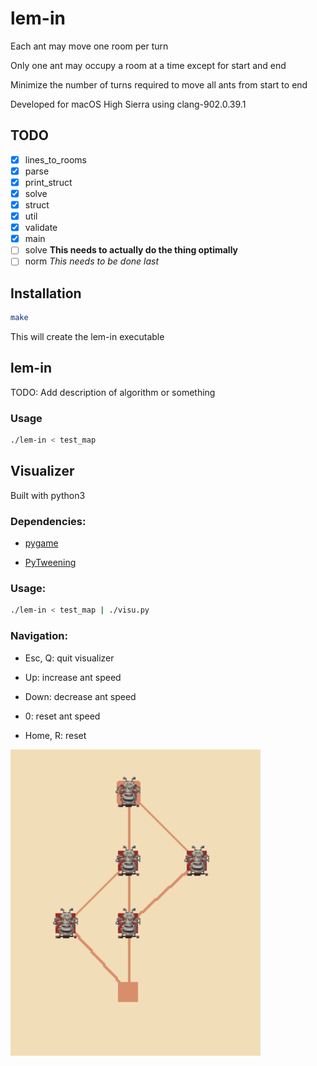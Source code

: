 # lem-in

Each ant may move one room per turn

Only one ant may occupy a room at a time except for start and end

Minimize the number of turns required to move all ants from start to end

Developed for macOS High Sierra using clang-902.0.39.1

## TODO

- [x] lines\_to\_rooms
- [x] parse
- [x] print\_struct
- [x] solve
- [x] struct
- [x] util
- [x] validate
- [x] main
- [ ] solve	**This needs to actually do the thing optimally**
- [ ] norm *This needs to be done last*

## Installation

```bash
make
```

This will create the lem-in executable

## lem-in

TODO: Add description of algorithm or something

### Usage

```bash
./lem-in < test_map
```

## Visualizer

Built with python3

### Dependencies:

* [pygame](https://www.pygame.org/news)

* [PyTweening](https://pypi.org/project/PyTweening/)

### Usage:

```bash
./lem-in < test_map | ./visu.py
```

### Navigation:

* Esc, Q: quit visualizer

* Up: increase ant speed

* Down: decrease ant speed

* 0: reset ant speed

* Home, R: reset

![visualizer screenshot 00](screenshots/visu00.png)
